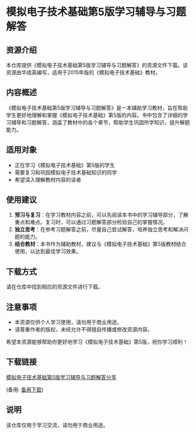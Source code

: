 # 模拟电子技术基础第5版学习辅导与习题解答

## 资源介绍

本仓库提供《模拟电子技术基础第5版学习辅导与习题解答》的资源文件下载。该资源由华成英编写，适用于2015年版的《模拟电子技术基础》教材。

## 内容概述

《模拟电子技术基础第5版学习辅导与习题解答》是一本辅助学习教材，旨在帮助学生更好地理解和掌握《模拟电子技术基础》第5版的内容。书中包含了详细的学习辅导和习题解答，涵盖了教材中的各个章节，帮助学生巩固所学知识，提升解题能力。

## 适用对象

- 正在学习《模拟电子技术基础》第5版的学生
- 需要复习和巩固模拟电子技术基础知识的同学
- 希望深入理解教材内容的读者

## 使用建议

1. **预习与复习**：在学习教材内容之前，可以先阅读本书中的学习辅导部分，了解重点和难点。复习时，可以通过习题解答部分检验自己的掌握情况。
2. **独立思考**：在参考习题解答之前，尽量自己尝试解答，培养独立思考和解决问题的能力。
3. **结合教材**：本书作为辅助教材，建议与《模拟电子技术基础》第5版教材结合使用，以达到最佳学习效果。

## 下载方式

请在仓库中找到相应的资源文件进行下载。

## 注意事项

- 本资源仅供个人学习使用，请勿用于商业用途。
- 请尊重作者的版权，未经允许不得擅自传播或修改资源内容。

希望本资源能够帮助你更好地学习《模拟电子技术基础》第5版，祝你学习顺利！

## 下载链接
[模拟电子技术基础第5版学习辅导与习题解答分享](https://pan.quark.cn/s/51880fc9e345) 

(备用: [备用下载](https://pan.baidu.com/s/1LpRNDXQR_sV3hYvTtrCooA?pwd=1234))

## 说明

该仓库仅用于学习交流，请勿用于商业用途。
